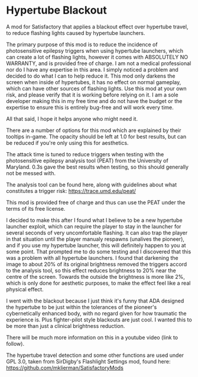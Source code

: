 # Hypertube Blackout
A mod for Satisfactory that applies a blackout effect over hypertube travel, to reduce flashing lights caused by hypertube launchers.

The primary purpose of this mod is to reduce the incidence of photosensitive epilepsy triggers when using hypertube launchers, which can create a lot of flashing lights, however it comes with ABSOLUTELY NO WARRANTY, and is provided free of charge.  I am not a medical professional nor do I have any expertise in this area.  I simply noticed a problem and decided to do what I can to help reduce it.  This mod only darkens the screen when inside of hypertubes, it has no effect on normal gameplay, which can have other sources of flashing lights.  Use this mod at your own risk, and please verify that it is working before relying on it.  I am a sole developer making this in my free time and do not have the budget or the expertise to ensure this is entirely bug-free and will work every time.

All that said, I hope it helps anyone who might need it.

There are a number of options for this mod which are explained by their tooltips in-game.  The opacity should be left at 1.0 for best results, but can be reduced if you're only using this for aesthetics.

The attack time is tuned to reduce triggers when testing with the photosensitive epilepsy analysis tool (PEAT) from the University of Maryland.  0.3s gave the best results when testing, so this should generally not be messed with.

The analysis tool can be found here, along with guidelines about what constitutes a trigger risk: https://trace.umd.edu/peat/

This mod is provided free of charge and thus can use the PEAT under the terms of its free license.

I decided to make this after I found what I believe to be a new hypertube launcher exploit, which can require the player to stay in the launcher for several seconds of very uncomfortable flashing.  It can also trap the player in that situation until the player manualy respawns (unalives the pioneer), and if you use my hypertube launcher, this will definitely happen to you at some point.  That prompted me to do some testing and I discovered that this was a problem with all hypertube launchers.  I found that darkening the image to about 20% of its original brightness removed the triggers accord to the analysis tool, so this effect reduces brightness to 20% near the centre of the screen.  Towards the outside the brightness is more like 2%, which is only done for aesthetic purposes, to make the effect feel like a real physical effect.

I went with the blackout because I just think it's funny that ADA designed the hypertube to be just within the tolerances of the pioneer's cybernetically enhanced body, with no regard given for how traumatic the experience is.  Plus fighter-pilot style blackouts are just cool.  I wanted this to be more than just a clinical brightness reduction.

There will be much more information on this in a youtube video (link to follow).

The hypertube travel detection and some other functions are used under GPL 3.0, taken from SirDigby's Flashlight Settings mod, found here:  https://github.com/mklierman/SatisfactoryMods
